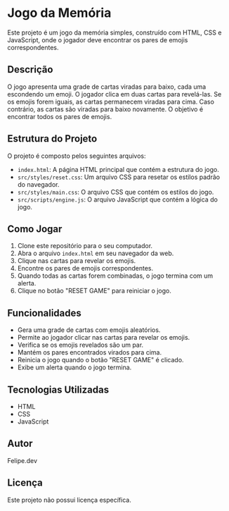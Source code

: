 # Jogo da Memória

Este projeto é um jogo da memória simples, construído com HTML, CSS e JavaScript, onde o jogador deve encontrar os pares de emojis correspondentes.

## Descrição

O jogo apresenta uma grade de cartas viradas para baixo, cada uma escondendo um emoji. O jogador clica em duas cartas para revelá-las. Se os emojis forem iguais, as cartas permanecem viradas para cima. Caso contrário, as cartas são viradas para baixo novamente. O objetivo é encontrar todos os pares de emojis.

## Estrutura do Projeto

O projeto é composto pelos seguintes arquivos:

-   `index.html`: A página HTML principal que contém a estrutura do jogo.
-   `src/styles/reset.css`: Um arquivo CSS para resetar os estilos padrão do navegador.
-   `src/styles/main.css`: O arquivo CSS que contém os estilos do jogo.
-   `src/scripts/engine.js`: O arquivo JavaScript que contém a lógica do jogo.

## Como Jogar

1.  Clone este repositório para o seu computador.
2.  Abra o arquivo `index.html` em seu navegador da web.
3.  Clique nas cartas para revelar os emojis.
4.  Encontre os pares de emojis correspondentes.
5.  Quando todas as cartas forem combinadas, o jogo termina com um alerta.
6.  Clique no botão "RESET GAME" para reiniciar o jogo.

## Funcionalidades

-   Gera uma grade de cartas com emojis aleatórios.
-   Permite ao jogador clicar nas cartas para revelar os emojis.
-   Verifica se os emojis revelados são um par.
-   Mantém os pares encontrados virados para cima.
-   Reinicia o jogo quando o botão "RESET GAME" é clicado.
-   Exibe um alerta quando o jogo termina.

## Tecnologias Utilizadas

-   HTML
-   CSS
-   JavaScript


## Autor

Felipe.dev

## Licença

Este projeto não possui licença específica.

